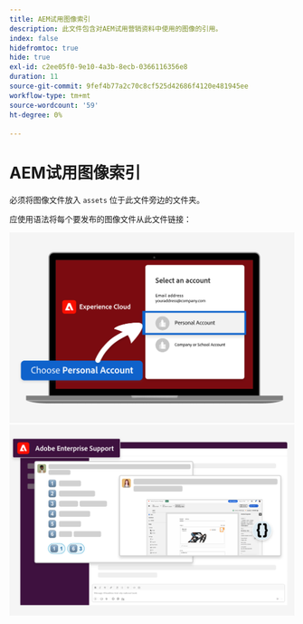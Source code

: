 ```yaml
---
title: AEM试用图像索引
description: 此文件包含对AEM试用营销资料中使用的图像的引用。
index: false
hidefromtoc: true
hide: true
exl-id: c2ee05f0-9e10-4a3b-8ecb-0366116356e8
duration: 11
source-git-commit: 9fef4b77a2c70c8cf525d42686f4120e481945ee
workflow-type: tm+mt
source-wordcount: '59'
ht-degree: 0%

---
```


# AEM试用图像索引

必须将图像文件放入 `assets` 位于此文件旁边的文件夹。

应使用语法将每个要发布的图像文件从此文件链接：

![试用就绪的电子邮件图像个人帐户](./assets/select-personal-account.png)
![Slack电子邮件图像](./assets/Slack-email-image.png)
